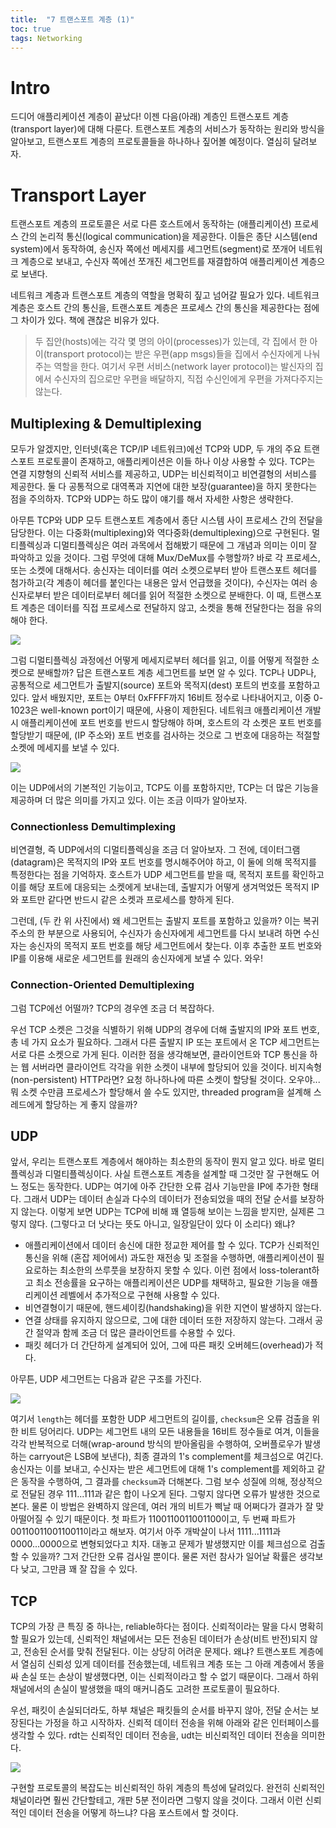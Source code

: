 ```yaml
---
title:  "7 트랜스포트 계층 (1)"
toc: true
tags: Networking
---
```


# Intro
드디어 애플리케이션 계층이 끝났다! 이젠 다음(아래) 계층인 트랜스포트 계층(transport layer)에 대해 다룬다. 트랜스포트 계층의 서비스가 동작하는 원리와 방식을 알아보고, 트랜스포트 계층의 프로토콜들을 하나하나 짚어볼 예정이다. 열심히 달려보자.


# Transport Layer
트랜스포트 계층의 프로토콜은 서로 다른 호스트에서 동작하는 (애플리케이션) 프로세스 간의 논리적 통신(logical communication)을 제공한다. 이들은 종단 시스템(end system)에서 동작하여, 송신자 쪽에선 메세지를 세그먼트(segment)로 쪼개어 네트워크 계층으로 보내고, 수신자 쪽에선 쪼개진 세그먼트를 재결합하여 애플리케이션 계층으로 보낸다.

네트워크 계층과 트랜스포트 계층의 역할을 명확히 짚고 넘어갈 필요가 있다. 네트워크 계층은 호스트 간의 통신을, 트랜스포트 계층은 프로세스 간의 통신을 제공한다는 점에 그 차이가 있다. 책에 괜찮은 비유가 있다.

> 두 집안(hosts)에는 각각 몇 명의 아이(processes)가 있는데, 각 집에서 한 아이(transport protocol)는 받은 우편(app msgs)들을 집에서 수신자에게 나눠주는 역할을 한다. 여기서 우편 서비스(network layer protocol)는 발신자의 집에서 수신자의 집으로만 우편을 배달하지, 직접 수신인에게 우편을 가져다주지는 않는다.

## Multiplexing & Demultiplexing
모두가 알겠지만, 인터넷(혹은 TCP/IP 네트워크)에선 TCP와 UDP, 두 개의 주요 트랜스포트 프로토콜이 존재하고, 애플리케이션은 이들 하나 이상 사용할 수 있다. TCP는 연결 지향형의 신뢰적 서비스를 제공하고, UDP는 비신뢰적이고 비연결형의 서비스를 제공한다. 둘 다 공통적으로 대역폭과 지연에 대한 보장(guarantee)을 하지 못한다는 점을 주의하자. TCP와 UDP는 하도 많이 얘기를 해서 자세한 사항은 생략한다. 

아무튼 TCP와 UDP 모두 트랜스포트 계층에서 종단 시스템 사이 프로세스 간의 전달을 담당한다. 이는 다중화(multiplexing)와 역다중화(demultiplexing)으로 구현된다. 멀티플렉싱과 디멀티플렉싱은 여러 과목에서 접해봤기 때문에 그 개념과 의미는 이미 잘 파악하고 있을 것이다. 그럼 무엇에 대해 Mux/DeMux를 수행할까? 바로 각 프로세스, 또는 소켓에 대해서다. 송신자는 데이터를 여러 소켓으로부터 받아 트랜스포트 헤더를 첨가하고(각 계층이 헤더를 붙인다는 내용은 앞서 언급했을 것이다), 수신자는 여러 송신자로부터 받은 데이터로부터 헤더를 읽어 적절한 소켓으로 분배한다. 이 때, 트랜스포트 계층은 데이터를 직접 프로세스로 전달하지 않고, 소켓을 통해 전달한다는 점을 유의해야 한다.

![](imgs/network/net21.png)

그럼 디멀티플렉싱 과정에선 어떻게 메세지로부터 헤더를 읽고, 이를 어떻게 적절한 소켓으로 분배할까? 답은 트랜스포트 계층 세그먼트를 보면 알 수 있다. TCP나 UDP나, 공통적으로 세그먼트가 출발지(source) 포트와 목적지(dest) 포트의 번호를 포함하고 있다. 앞서 배웠지만, 포트는 0부터 0xFFFF까지 16비트 정수로 나타내어지고, 이중 0-1023은 well-known port이기 때문에, 사용이 제한된다. 네트워크 애플리케이션 개발 시 애플리케이션에 포트 번호를 반드시 할당해야 하며, 호스트의 각 소켓은 포트 번호를 할당받기 때문에, (IP 주소와) 포트 번호를 검사하는 것으로 그 번호에 대응하는 적절할 소켓에 메세지를 보낼 수 있다. 

![](imgs/network/net22.png)

이는 UDP에서의 기본적인 기능이고, TCP도 이를 포함하지만, TCP는 더 많은 기능을 제공하며 더 많은 의미를 가지고 있다. 이는 조금 이따가 알아보자.

### Connectionless Demultimplexing
비연결형, 즉 UDP에서의 디멀티플렉싱을 조금 더 알아보자. 그 전에, 데이터그램(datagram)은 목적지의 IP와 포트 번호를 명시해주어야 하고, 이 둘에 의해 목적지를 특정한다는 점을 기억하자. 호스트가 UDP 세그먼트를 받을 때, 목적지 포트를 확인하고 이를 해당 포트에 대응되는 소켓에게 보내는데, 출발지가 어떻게 생겨먹었든 목적지 IP와 포트만 같다면 반드시 같은 소켓과 프로세스를 향하게 된다.

그런데, (두 칸 위 사진에서) 왜 세그먼트는 출발지 포트를 포함하고 있을까? 이는 복귀 주소의 한 부분으로 사용되어, 수신자가 송신자에게 세그먼트를 다시 보내려 하면 수신자는 송신자의 목적지 포트 번호를 해당 세그먼트에서 찾는다. 이후 추출한 포트 번호와 IP를 이용해 새로운 세그먼트를 원래의 송신자에게 보낼 수 있다. 와우!

### Connection-Oriented Demultiplexing
그럼 TCP에선 어떨까? TCP의 경우엔 조금 더 복잡하다.

우선 TCP 소켓은 그것을 식별하기 위해 UDP의 경우에 더해 출발지의 IP와 포트 번호, 총 네 가지 요소가 필요하다. 그래서 다른 출발지 IP 또는 포트에서 온 TCP 세그먼트는 서로 다른 소켓으로 가게 된다. 이러한 점을 생각해보면, 클라이언트와 TCP 통신을 하는 웹 서버라면 클라이언트 각각을 위한 소켓이 내부에 할당되어 있을 것이다. 비지속형(non-persistent) HTTP라면? 요청 하나하나에 따른 소켓이 할당될 것이다. 오우야... 뭐 소켓 수만큼 프로세스가 할당해서 쓸 수도 있지만, threaded program을 설계해 스레드에게 할당하는 게 좋지 않을까?

## UDP
앞서, 우리는 트랜스포트 계층에서 해야하는 최소한의 동작이 뭔지 알고 있다. 바로 멀티플렉싱과 디멀티플렉싱이다. 사실 트랜스포트 계층을 설계할 때 그것만 잘 구현해도 어느 정도는 동작한다. UDP는 여기에 아주 간단한 오류 검사 기능만을 IP에 추가한 형태다. 그래서 UDP는 데이터 손실과 다수의 데이터가 전송되었을 때의 전달 순서를 보장하지 않는다. 이렇게 보면 UDP는 TCP에 비해 꽤 열등해 보이는 느낌을 받지만, 실제론 그렇지 않다. (그렇다고 더 낫다는 뜻도 아니고, 일장일단이 있다 이 소리다) 왜냐?

- 애플리케이션에서 데이터 송신에 대한 정교한 제어를 할 수 있다. TCP가 신뢰적인 통신을 위해 (혼잡 제어에서) 과도한 재전송 및 조절을 수행하면, 애플리케이션이 필요로하는 최소한의 쓰루풋을 보장하지 못할 수 있다. 이런 점에서 loss-tolerant하고 최소 전송률을 요구하는 애플리케이션은 UDP를 채택하고, 필요한 기능을 애플리케이션 레벨에서 추가적으로 구현해 사용할 수 있다.
- 비연결형이기 때문에, 핸드셰이킹(handshaking)을 위한 지연이 발생하지 않는다.
- 연결 상태를 유지하지 않으므로, 그에 대한 데이터 또한 저장하지 않는다. 그래서 공간 절약과 함께 조금 더 많은 클라이언트를 수용할 수 있다.
- 패킷 헤더가 더 간단하게 설계되어 있어, 그에 따른 패킷 오버헤드(overhead)가 적다.

아무튼, UDP 세그먼트는 다음과 같은 구조를 가진다.

![](imgs/network/net23.png)

여기서 `length`는 헤더를 포함한 UDP 세그먼트의 길이를, `checksum`은 오류 검출을 위한 비트 덩어리다. UDP는 세그먼트 내의 모든 내용들을 16비트 정수들로 여겨, 이들을 각각 반복적으로 더해(wrap-around 방식의 받아올림을 수행하여, 오버플로우가 발생하는 carryout은 LSB에 보낸다), 최종 결과의 1's complement를 체크섬으로 여긴다. 송신자는 이를 보내고, 수신자는 받은 세그먼트에 대해 1's complement를 제외하고 같은 동작을 수행하여, 그 결과를 `checksum`과 더해본다. 그럼 보수 성질에 의해, 정상적으로 전달된 경우 111...111과 같은 합이 나오게 된다. 그렇지 않다면 오류가 발생한 것으로 본다. 물론 이 방법은 완벽하지 않은데, 여러 개의 비트가 삑날 때 어쩌다가 결과가 잘 맞아떨어질 수 있기 때문이다. 첫 파트가 1100110011001100이고, 두 번째 파트가 0011001100110011이라고 해보자. 여기서 아주 개박살이 나서 1111...1111과 0000...0000으로 변형되었다고 치자. 대놓고 문제가 발생했지만 이를 체크섬으로 검출할 수 있을까? 그저 간단한 오류 검사일 뿐이다. 물론 저런 참사가 일어날 확률은 생각보다 낮고, 그만큼 꽤 잘 잡을 수 있다.

## TCP
TCP의 가장 큰 특징 중 하나는, reliable하다는 점이다. 신뢰적이라는 말을 다시 명확히 할 필요가 있는데, 신뢰적인 채널에서는 모든 전송된 데이터가 손상(비트 반전)되지 않고, 전송된 순서를 맞춰 전달된다. 이는 상당히 어려운 문제다. 왜냐? 트랜스포트 계층에서 열심히 신뢰성 있게 데이터를 전송했는데, 네트워크 계층 또는 그 아래 계층에서 똥을 싸 손실 또는 손상이 발생했다면, 이는 신뢰적이라고 할 수 없기 때문이다. 그래서 하위 채널에서의 손실이 발생했을 때의 매커니즘도 고려한 프로토콜이 필요하다. 

우선, 패킷이 손실되더라도, 하부 채널은 패킷들의 순서를 바꾸지 않아, 전달 순서는 보장된다는 가정을 하고 시작하자. 신뢰적 데이터 전송을 위해 아래와 같은 인터페이스를 생각할 수 있다. rdt는 신뢰적인 데이터 전송을, udt는 비신뢰적인 데이터 전송을 의미한다.

![](imgs/network/net24.png)

구현할 프로토콜의 복잡도는 비신뢰적인 하위 계층의 특성에 달려있다. 완전히 신뢰적인 채널이라면 훨씬 간단할테고, 개판 5분 전이라면 그렇지 않을 것이다. 그래서 이런 신뢰적인 데이터 전송을 어떻게 하느냐? 다음 포스트에서 할 것이다.








